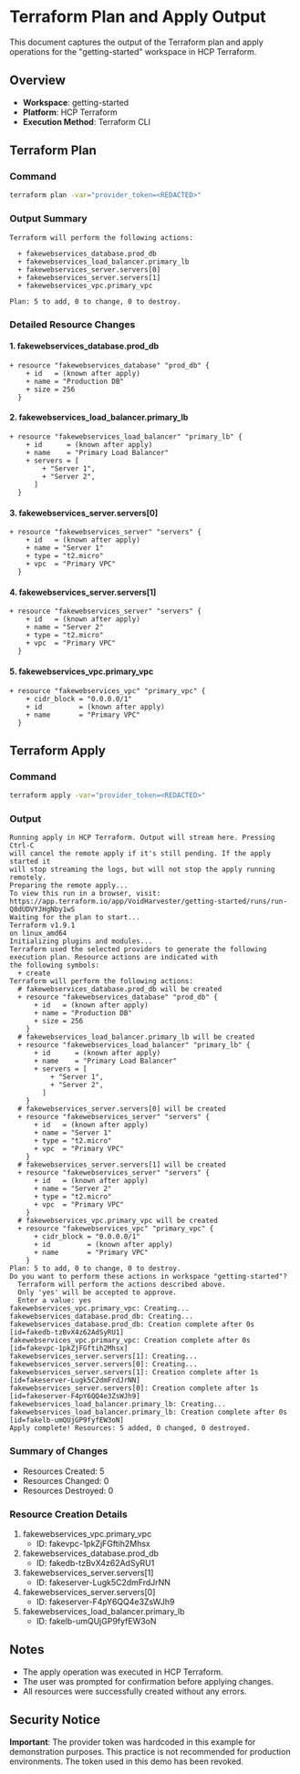 # Terraform Plan and Apply Output

This document captures the output of the Terraform plan and apply operations for the "getting-started" workspace in HCP Terraform.

## Overview

- **Workspace**: getting-started
- **Platform**: HCP Terraform
- **Execution Method**: Terraform CLI

## Terraform Plan

### Command
```bash
terraform plan -var="provider_token=<REDACTED>"
```

### Output Summary

```
Terraform will perform the following actions:

  + fakewebservices_database.prod_db
  + fakewebservices_load_balancer.primary_lb
  + fakewebservices_server.servers[0]
  + fakewebservices_server.servers[1]
  + fakewebservices_vpc.primary_vpc

Plan: 5 to add, 0 to change, 0 to destroy.
```

### Detailed Resource Changes

#### 1. fakewebservices_database.prod_db
```hcl
+ resource "fakewebservices_database" "prod_db" {
    + id   = (known after apply)
    + name = "Production DB"
    + size = 256
  }
```

#### 2. fakewebservices_load_balancer.primary_lb
```hcl
+ resource "fakewebservices_load_balancer" "primary_lb" {
    + id      = (known after apply)
    + name    = "Primary Load Balancer"
    + servers = [
        + "Server 1",
        + "Server 2",
      ]
  }
```

#### 3. fakewebservices_server.servers[0]
```hcl
+ resource "fakewebservices_server" "servers" {
    + id   = (known after apply)
    + name = "Server 1"
    + type = "t2.micro"
    + vpc  = "Primary VPC"
  }
```

#### 4. fakewebservices_server.servers[1]
```hcl
+ resource "fakewebservices_server" "servers" {
    + id   = (known after apply)
    + name = "Server 2"
    + type = "t2.micro"
    + vpc  = "Primary VPC"
  }
```

#### 5. fakewebservices_vpc.primary_vpc
```hcl
+ resource "fakewebservices_vpc" "primary_vpc" {
    + cidr_block = "0.0.0.0/1"
    + id         = (known after apply)
    + name       = "Primary VPC"
  }
```

## Terraform Apply

### Command
```bash
terraform apply -var="provider_token=<REDACTED>"
```

### Output
```
Running apply in HCP Terraform. Output will stream here. Pressing Ctrl-C
will cancel the remote apply if it's still pending. If the apply started it
will stop streaming the logs, but will not stop the apply running remotely.
Preparing the remote apply...
To view this run in a browser, visit:
https://app.terraform.io/app/VoidHarvester/getting-started/runs/run-Q8dUDVYJHgNby1wS
Waiting for the plan to start...
Terraform v1.9.1
on linux_amd64
Initializing plugins and modules...
Terraform used the selected providers to generate the following execution plan. Resource actions are indicated with
the following symbols:
  + create
Terraform will perform the following actions:
  # fakewebservices_database.prod_db will be created
  + resource "fakewebservices_database" "prod_db" {
      + id   = (known after apply)
      + name = "Production DB"
      + size = 256
    }
  # fakewebservices_load_balancer.primary_lb will be created
  + resource "fakewebservices_load_balancer" "primary_lb" {
      + id      = (known after apply)
      + name    = "Primary Load Balancer"
      + servers = [
          + "Server 1",
          + "Server 2",
        ]
    }
  # fakewebservices_server.servers[0] will be created
  + resource "fakewebservices_server" "servers" {
      + id   = (known after apply)
      + name = "Server 1"
      + type = "t2.micro"
      + vpc  = "Primary VPC"
    }
  # fakewebservices_server.servers[1] will be created
  + resource "fakewebservices_server" "servers" {
      + id   = (known after apply)
      + name = "Server 2"
      + type = "t2.micro"
      + vpc  = "Primary VPC"
    }
  # fakewebservices_vpc.primary_vpc will be created
  + resource "fakewebservices_vpc" "primary_vpc" {
      + cidr_block = "0.0.0.0/1"
      + id         = (known after apply)
      + name       = "Primary VPC"
    }
Plan: 5 to add, 0 to change, 0 to destroy.
Do you want to perform these actions in workspace "getting-started"?
  Terraform will perform the actions described above.
  Only 'yes' will be accepted to approve.
  Enter a value: yes
fakewebservices_vpc.primary_vpc: Creating...
fakewebservices_database.prod_db: Creating...
fakewebservices_database.prod_db: Creation complete after 0s [id=fakedb-tzBvX4z62AdSyRU1]
fakewebservices_vpc.primary_vpc: Creation complete after 0s [id=fakevpc-1pkZjFGftih2Mhsx]
fakewebservices_server.servers[1]: Creating...
fakewebservices_server.servers[0]: Creating...
fakewebservices_server.servers[1]: Creation complete after 1s [id=fakeserver-Lugk5C2dmFrdJrNN]
fakewebservices_server.servers[0]: Creation complete after 1s [id=fakeserver-F4pY6QQ4e3ZsWJh9]
fakewebservices_load_balancer.primary_lb: Creating...
fakewebservices_load_balancer.primary_lb: Creation complete after 0s [id=fakelb-umQUjGP9fyfEW3oN]
Apply complete! Resources: 5 added, 0 changed, 0 destroyed.
```

### Summary of Changes
- Resources Created: 5
- Resources Changed: 0
- Resources Destroyed: 0

### Resource Creation Details
1. fakewebservices_vpc.primary_vpc
   - ID: fakevpc-1pkZjFGftih2Mhsx
2. fakewebservices_database.prod_db
   - ID: fakedb-tzBvX4z62AdSyRU1
3. fakewebservices_server.servers[1]
   - ID: fakeserver-Lugk5C2dmFrdJrNN
4. fakewebservices_server.servers[0]
   - ID: fakeserver-F4pY6QQ4e3ZsWJh9
5. fakewebservices_load_balancer.primary_lb
   - ID: fakelb-umQUjGP9fyfEW3oN

## Notes
- The apply operation was executed in HCP Terraform.
- The user was prompted for confirmation before applying changes.
- All resources were successfully created without any errors.

## Security Notice

**Important**: The provider token was hardcoded in this example for demonstration purposes. This practice is not recommended for production environments. The token used in this demo has been revoked.